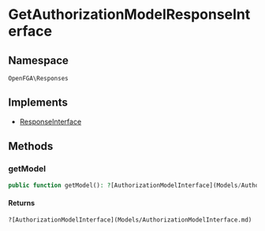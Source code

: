 # GetAuthorizationModelResponseInterface


## Namespace
`OpenFGA\Responses`

## Implements
* [ResponseInterface](Responses/ResponseInterface.md)

## Methods
### getModel


```php
public function getModel(): ?[AuthorizationModelInterface](Models/AuthorizationModelInterface.md)
```



#### Returns
`?[AuthorizationModelInterface](Models/AuthorizationModelInterface.md)` 

